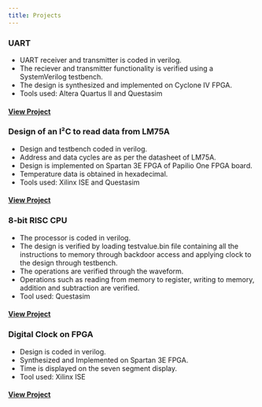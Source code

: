 ```yaml
---
title: Projects
---
```


### UART
* UART receiver and transmitter is coded in verilog.
* The reciever and transmitter functionality is verified using a SystemVerilog testbench.
* The design is synthesized and implemented on Cyclone IV FPGA.
* Tools used: Altera Quartus II and Questasim                             
#### [View Project](/serialfpga.html)

### Design of an I²C to read data from LM75A
* Design and testbench coded in verilog.
* Address and data cycles are as per the datasheet of LM75A.
* Design is implemented on Spartan 3E FPGA of Papilio One FPGA board.                                  
* Temperature data is obtained in hexadecimal.
* Tools used: Xilinx ISE and Questasim
#### [View Project](/i2cread.html)

### 8-bit RISC CPU
* The processor is coded in verilog.
* The design is verified by loading testvalue.bin file containing  all the instructions to memory through backdoor access and applying clock to the design through testbench.
* The operations are verified through the waveform.
* Operations such as reading from memory to register, writing to memory, addition and subtraction are verified. 
* Tool used: Questasim
#### [View Project](/prorisc.html)

### Digital Clock on FPGA
* Design is coded in verilog.
* Synthesized and Implemented on Spartan 3E FPGA.
* Time is displayed on the seven segment display.
* Tool used: Xilinx ISE
#### [View Project](/digitalclock.html) 

